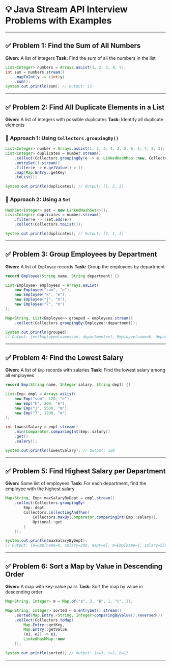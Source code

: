 # 💡 Java Stream API Interview Problems with Examples

---

## ✅ Problem 1: Find the Sum of All Numbers

**Given:** A list of integers
**Task:** Find the sum of all the numbers in the list

```java
List<Integer> numbers = Arrays.asList(1, 2, 3, 4, 5);
int sum = numbers.stream()
    .mapToInt(y -> (int)y)
    .sum();
System.out.println(sum); // Output: 15
```

---

## ✅ Problem 2: Find All Duplicate Elements in a List

**Given:** A list of integers with possible duplicates
**Task:** Identify all duplicate elements

### 🔹 Approach 1: Using `Collectors.groupingBy()`

```java
List<Integer> number = Arrays.asList(1, 2, 3, 4, 2, 5, 6, 1, 7, 8, 3);
List<Integer> duplicates = number.stream()
    .collect(Collectors.groupingBy(e -> e, LinkedHashMap::new, Collectors.counting()))
    .entrySet().stream()
    .filter(e -> e.getValue() > 1)
    .map(Map.Entry::getKey)
    .toList();

System.out.println(duplicates); // Output: [1, 2, 3]
```

### 🔹 Approach 2: Using a `Set`

```java
HashSet<Integer> set = new LinkedHashSet<>();
List<Integer> duplicates = number.stream()
    .filter(e -> !set.add(e))
    .collect(Collectors.toList());

System.out.println(duplicates); // Output: [2, 1, 3]
```

---

## ✅ Problem 3: Group Employees by Department

**Given:** A list of `Employee` records
**Task:** Group the employees by department

```java
record Employee(String name, String department) {}

List<Employee> employees = Arrays.asList(
    new Employee("sum", "e"),
    new Employee("k", "e"),
    new Employee("j", "m"),
    new Employee("7", "m")
);

Map<String, List<Employee>> grouped = employees.stream()
    .collect(Collectors.groupingBy(Employee::department));

System.out.println(grouped);
// Output: {e=[Employee[name=sum, department=e], Employee[name=k, department=e]], m=[Employee[name=j, department=m], Employee[name=7, department=m]]}
```

---

## ✅ Problem 4: Find the Lowest Salary

**Given:** A list of `Emp` records with salaries
**Task:** Find the lowest salary among all employees

```java
record Emp(String name, Integer salary, String dept) {}

List<Emp> empl = Arrays.asList(
    new Emp("sum", 120, "e"),
    new Emp("k", 200, "e"),
    new Emp("j", 5500, "m"),
    new Emp("7", 1200, "m")
);

int lowestSalary = empl.stream()
    .min(Comparator.comparingInt(Emp::salary))
    .get()
    .salary();

System.out.println(lowestSalary); // Output: 120
```

---

## ✅ Problem 5: Find Highest Salary per Department

**Given:** Same list of employees
**Task:** For each department, find the employee with the highest salary

```java
Map<String, Emp> maxSalaryByDept = empl.stream()
    .collect(Collectors.groupingBy(
        Emp::dept,
        Collectors.collectingAndThen(
            Collectors.maxBy(Comparator.comparingInt(Emp::salary)),
            Optional::get
        )
    ));

System.out.println(maxSalaryByDept);
// Output: {e=Emp[name=k, salary=200, dept=e], m=Emp[name=j, salary=5500, dept=m]}
```

---

## ✅ Problem 6: Sort a Map by Value in Descending Order

**Given:** A map with key-value pairs
**Task:** Sort the map by value in descending order

```java
Map<String, Integer> m = Map.of("a", 3, "b", 1, "c", 2);

Map<String, Integer> sorted = m.entrySet().stream()
    .sorted(Map.Entry.<String, Integer>comparingByValue().reversed())
    .collect(Collectors.toMap(
        Map.Entry::getKey,
        Map.Entry::getValue,
        (e1, e2) -> e1,
        LinkedHashMap::new
    ));

System.out.println(sorted); // Output: {a=3, c=2, b=1}
```

---
